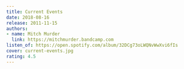 ```yaml
---
title: Current Events
date: 2018-08-16
release: 2011-11-15
authors:
- name: Mitch Murder
  link: https://mitchmurder.bandcamp.com
listen_of: https://open.spotify.com/album/32DCg73oLWQNvWwXvi6fIs
cover: current-events.jpg
rating: 4.5
---
```

